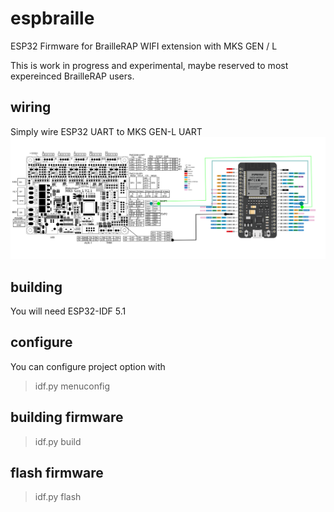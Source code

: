 # espbraille
ESP32 Firmware for BrailleRAP WIFI extension with MKS GEN / L

This is work in progress and experimental, maybe reserved to most expereinced BrailleRAP users.


## wiring
Simply wire ESP32 UART to MKS GEN-L UART
![Wiring schema](images/mks-esp.png)

## building
You will need ESP32-IDF 5.1

## configure
You can configure project option with

>idf.py menuconfig

## building firmware

>idf.py build

## flash firmware

>idf.py flash


